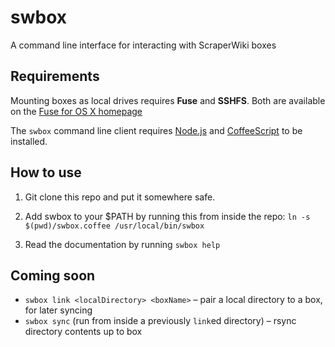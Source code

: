# swbox

A command line interface for interacting with ScraperWiki boxes

## Requirements

Mounting boxes as local drives requires **Fuse** and **SSHFS**. Both are available on the [Fuse for OS X homepage](http://osxfuse.github.com/)

The `swbox` command line client requires [Node.js](http://nodejs.org) and [CoffeeScript](http://coffeescript.org) to be installed.

## How to use

1. Git clone this repo and put it somewhere safe.

2. Add swbox to your $PATH by running this from inside the repo: `ln -s $(pwd)/swbox.coffee /usr/local/bin/swbox`

3. Read the documentation by running `swbox help`

## Coming soon

* `swbox link <localDirectory> <boxName>` – pair a local directory to a box, for later syncing
* `swbox sync` (run from inside a previously `link`ed directory) – rsync directory contents up to box 